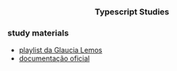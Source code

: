 <div align = "center">
    <h3> Typescript Studies </h1>
</div>

### study materials

- [playlist da Glaucia Lemos](https://www.youtube.com/watch?v=u7K1sdnCv5Y&list=PLb2HQ45KP0Wsk-p_0c6ImqBAEFEY-LU9H&ab_channel=GlauciaLemos)
- [documentação oficial](https://www.typescriptlang.org/docs/handbook/intro.html)
